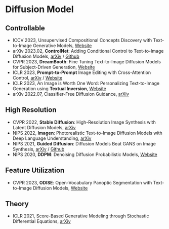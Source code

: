 # Diffusion Model

## Controllable
- ICCV 2023, Unsupervised Compositional Concepts Discovery with Text-to-Image Generative Models, [Website](https://energy-based-model.github.io/unsupervised-concept-discovery/)
- arXiv 2023.02, **ControlNet**: Adding Conditional Control to Text-to-Image Diffusion Models, [arXiv](https://arxiv.org/abs/2302.05543) / [Github](https://github.com/lllyasviel/ControlNet)
- CVPR 2023, **DreamBooth**: Fine Tuning Text-to-Image Diffusion Models for Subject-Driven Generation, [Website](https://dreambooth.github.io/)
- ICLR 2023, **Prompt-to-Prompt** Image Editing with Cross-Attention Control, [arXiv](https://arxiv.org/abs/2208.01626) / [Website](https://prompt-to-prompt.github.io)
- ICLR 2023, An Image is Worth One Word: Personalizing Text-to-Image Generation using **Textual Inversion**, [Website](https://textual-inversion.github.io/)
- arXiv 2022.07, Classifier-Free Diffusion Guidance, [arXiv](https://arxiv.org/abs/2207.12598)



## High Resolution
- CVPR 2022, **Stable Diffusion**: High-Resolution Image Synthesis with Latent Diffusion Models, [arXiv](https://arxiv.org/abs/2112.10752)
- NIPS 2022, **Imagen**: Photorealistic Text-to-Image Diffusion Models with Deep Language Understanding, [arXiv](https://arxiv.org/abs/2205.11487)
- NIPS 2021, **Guided Diffusion**: Diffusion Models Beat GANS on Image Synthesis, [arXiv](https://arxiv.org/abs/2105.05233) / [Github](https://github.com/openai/guided-diffusion)
- NIPS 2020, **DDPM**: Denoising Diffusion Probabilistic Models, [Website](https://hojonathanho.github.io/diffusion/)


## Feature Utilization
- CVPR 2023, **ODISE**: Open-Vocabulary Panoptic Segmentation with Text-to-Image Diffusion Models, [Website](https://jerryxu.net/ODISE/)

## Theory
- ICLR 2021, Score-Based Generative Modeling through Stochastic Differential Equations, [arXiv](https://arxiv.org/abs/2011.13456)